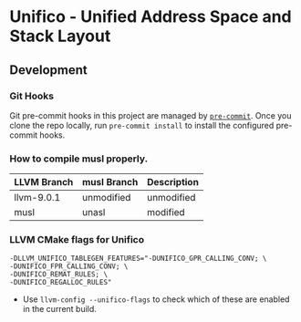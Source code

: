 # Unifico - Unified Address Space and Stack Layout

## Development

### Git Hooks

Git pre-commit hooks in this project are managed by [`pre-commit`][1].
Once you clone the repo locally, run `pre-commit install` to install the configured pre-commit hooks.


### How to compile musl properly.

| LLVM Branch | musl Branch | Description |
|-------------|-------------|-------------|
| llvm-9.0.1  | unmodified  | unmodified  |
| musl        | unasl       | modified    |



### LLVM CMake flags for Unifico

```
-DLLVM_UNIFICO_TABLEGEN_FEATURES="-DUNIFICO_GPR_CALLING_CONV; \
-DUNIFICO_FPR_CALLING_CONV; \
-DUNIFICO_REMAT_RULES; \
-DUNIFICO_REGALLOC_RULES"
```

* Use `llvm-config --unifico-flags` to check which of these are enabled in the current build.

[1]: https://pre-commit.com/#usage
